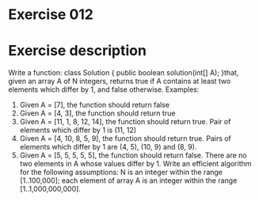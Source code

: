 # Exercise 012
# Exercise description
Write a function: class Solution { public boolean solution(int[] A); }that, given an array A of N integers, returns true if A contains at least two elements which differ by 1, and false</tt> otherwise.
Examples:
1. Given A = [7], the function should return false
2. Given A = [4, 3], the function should return true
3. Given A = [11, 1, 8, 12, 14], the function should return true. Pair of elements which differ by 1 is (11, 12)
4. Given A = [4, 10, 8, 5, 9], the function should return true. Pairs of elements which differ by 1 are (4, 5), (10, 9) and (8, 9).
5. Given A = [5, 5, 5, 5, 5], the function should return false. There are no two elements in A whose values differ by 1.
Write an efficient algorithm for the following assumptions:
N is an integer within the range [1..100,000];
each element of array A is an integer within the range [1..1,000,000,000].
